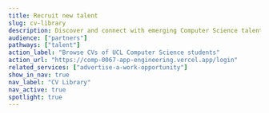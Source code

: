 ```yaml
---
title: Recruit new talent
slug: cv-library
description: Discover and connect with emerging Computer Science talent by browsing searchable student and graduate CVs.
audience: ["partners"]
pathways: ["talent"]
action_label: "Browse CVs of UCL Computer Science students"
action_url: "https://comp-0067-app-engineering.vercel.app/login"
related_services: ["advertise-a-work-opportunity"]
show_in_nav: true
nav_label: "CV Library"
nav_active: true
spotlight: true
---
```

